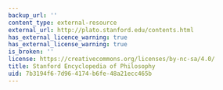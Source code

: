 ```yaml
---
backup_url: ''
content_type: external-resource
external_url: http://plato.stanford.edu/contents.html
has_external_licence_warning: true
has_external_license_warning: true
is_broken: ''
license: https://creativecommons.org/licenses/by-nc-sa/4.0/
title: Stanford Encyclopedia of Philosophy
uid: 7b3194f6-7d96-4174-b6fe-48a21ecc465b
---
```

